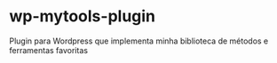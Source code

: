 # wp-mytools-plugin
Plugin para Wordpress que implementa minha biblioteca de métodos e ferramentas favoritas
